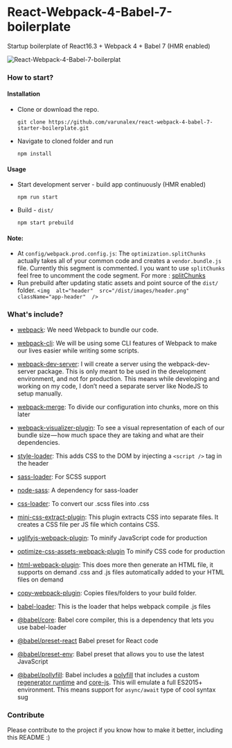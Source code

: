 # React-Webpack-4-Babel-7-boilerplate
Startup boilerplate of React16.3 + Webpack 4 + Babel 7 (HMR enabled)

![React-Webpack-4-Babel-7-boilerplat](https://raw.githubusercontent.com/varunalex/React-Webpack-4-Babel-7-boilerplate/master/dist/images/header.png)

### How to start?
#### Installation
 - Clone or download the repo.
 
   ```git clone https://github.com/varunalex/react-webpack-4-babel-7-starter-boilerplate.git ```
 -  Navigate to cloned folder and run 
 
    `npm install`
#### Usage
 - Start development server - build app continuously (HMR enabled)
 
   `npm run start`
 - Build  - `dist/`
 
   `npm start prebuild`

#### Note:
- At `config/webpack.prod.config.js`:  The `optimization.splitChunks` actually takes all of your common code and creates a `vendor.bundle.js` file. Currently this segment is commented. I you want to use `splitChunks` feel free to uncomment the code segment. For more : [splitChunks](https://webpack.js.org/plugins/split-chunks-plugin/)
- Run prebuild after updating static assets and point source of the `dist/` folder.
``` <img  alt="header"  src="/dist/images/header.png"  className="app-header"  /> ```

### What's include?
- [webpack](http://webpack.js.org/): We need Webpack to bundle our code.

-  [webpack-cli](https://github.com/webpack/webpack-cli): We will be using some CLI features of Webpack to make our lives easier while writing some scripts.

- [webpack-dev-server](https://github.com/webpack/webpack-dev-server): I will create a server using the webpack-dev-server package. This is only meant to be used in the development environment, and not for production. This means while developing and working on my code, I don’t need a separate server like NodeJS to setup manually.

- [webpack-merge](https://github.com/survivejs/webpack-merge): To divide our configuration into chunks, more on this later

- [webpack-visualizer-plugin](https://github.com/chrisbateman/webpack-visualizer#readme): To see a visual representation of each of our bundle size — how much space they are taking and what are their dependencies.

- [style-loader](https://github.com/webpack-contrib/style-loader): This adds CSS to the DOM by injecting a  `<script />`  tag in the header

-  [sass-loader](https://github.com/webpack-contrib/sass-loader): For SCSS support

-  [node-sass](https://github.com/sass/node-sass): A dependency for sass-loader

- [css-loader](https://github.com/webpack-contrib/css-loader): To convert our .scss files into .css

- [mini-css-extract-plugin](https://github.com/webpack-contrib/mini-css-extract-plugin): This plugin extracts CSS into separate files. It creates a CSS file per JS file which contains CSS.

- [uglifyjs-webpack-plugin](https://github.com/webpack-contrib/uglifyjs-webpack-plugin): To minify JavaScript code for production

- [optimize-css-assets-webpack-plugin](https://github.com/NMFR/optimize-css-assets-webpack-plugin)  To minify CSS code for production

- [html-webpack-plugin](https://github.com/jantimon/html-webpack-plugin): This does more then generate an HTML file, it supports on demand .css and .js files automatically added to your HTML files on demand

- [copy-webpack-plugin](https://webpack.js.org/plugins/copy-webpack-plugin/): Copies files/folders to your build folder.

- [babel-loader](https://github.com/babel/babel-loader): This is the loader that helps webpack compile .js files

- [@babel/core](https://github.com/babel/babel/tree/master/packages/babel-core): Babel core compiler, this is a dependency that lets you use babel-loader

- [@babel/preset-react](https://www.npmjs.com/package/@babel/preset-react)  Babel preset for React code

- [@babel/preset-env](https://github.com/babel/babel/tree/master/packages/babel-preset-env): Babel preset that allows you to use the latest JavaScript

- [@babel/pollyfill](https://babeljs.io/docs/en/next/babel-polyfill.html): Babel includes a  [polyfill](https://en.wikipedia.org/wiki/Polyfill_%28programming%29)  that includes a custom  [regenerator runtime](https://github.com/facebook/regenerator/blob/master/packages/regenerator-runtime/runtime.js)  and  [core-js](https://github.com/zloirock/core-js). This will emulate a full ES2015+ environment. This means support for  `async/await`  type of cool syntax sug

### Contribute

Please contribute to the project if you know how to make it better, including this README :)

